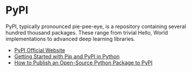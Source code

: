 # PyPI

PyPI, typically pronounced pie-pee-eye, is a repository containing several hundred thousand packages. These range from trivial Hello, World implementations to advanced deep learning libraries.

- [PyPI Official Website](https://pypi.org/)
- [Getting Started with Pip and PyPI in Python](https://www.youtube.com/watch?v=bPSfNKvhooA)
- [How to Publish an Open-Source Python Package to PyPI](https://realpython.com/pypi-publish-python-package/)

